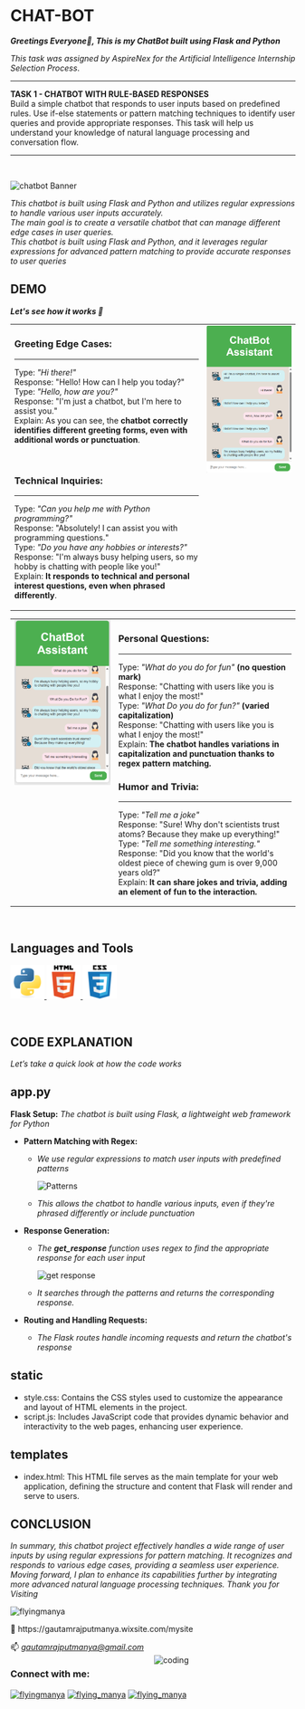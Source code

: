 # CHAT-BOT
***Greetings Everyone🌻, This is my ChatBot built using Flask and Python***<br>

*This task was assigned by AspireNex for the Artificial Intelligence Internship Selection Process*.<br>
<hr>

**TASK 1 - CHATBOT WITH RULE-BASED RESPONSES**<br>
Build a simple chatbot that responds to user inputs based on predefined rules. Use if-else statements or pattern matching techniques to identify user queries and provide appropriate responses. This task will help us understand your knowledge of natural language processing and conversation flow.

<hr>
<br>

![chatbot Banner](https://github.com/FlyingManya/AspireNex-ChatBot/assets/98754211/55315719-5cba-4f58-a2cd-5b7983debf7c)

*This chatbot is built using Flask and Python and utilizes regular expressions to handle various user inputs accurately. <br>
The main goal is to create a versatile chatbot that can manage different edge cases in user queries.<br>
This chatbot is built using Flask and Python, and it leverages regular expressions for advanced pattern matching to provide accurate responses to user queries*
<br>

## DEMO
***Let's see how it works 🌻***
<table style="border: none">
  <tr style="border: none;">
    <td style="border: none; vertical-align: top">
      <h3>Greeting Edge Cases:</h3>
      <hr>
      <p>Type: <em>"Hi there!"</em><br>
      Response: "Hello! How can I help you today?"<br>
      Type: <em>"Hello, how are you?"</em><br>
      Response: "I'm just a chatbot, but I'm here to assist you."<br>
      Explain: As you can see, the <strong>chatbot correctly identifies different greeting forms, even with additional words or punctuation</strong>.</p> <br>
      <h3>Technical Inquiries:</h3>
      <hr>
      <p>Type: <em>"Can you help me with Python programming?"</em><br>
      Response: "Absolutely! I can assist you with programming questions."<br>
      Type: <em>"Do you have any hobbies or interests?"</em><br>
      Response: "I'm always busy helping users, so my hobby is chatting with people like you!"<br>
      Explain: <strong>It responds to technical and personal interest questions, even when phrased differently</strong>.</p>
    </td>
    <td style="border: none; vertical-align: top">
      <img src="./ChatBot1.png" alt="ChatBot Image">
    </td>
  </tr>
</table>

<table style="border: none">
  <tr style="border: none;">
    <td style="border: none; vertical-align: top;">
      <img src="./ChatBot2.png" alt="ChatBot Image">
    </td>
    <td style="border: none; vertical-align: top">
      <h3>Personal Questions:</h3>
      <hr>
      <p>Type: <em>"What do you do for fun"</em> <strong>(no question mark)</strong><br>
      Response: "Chatting with users like you is what I enjoy the most!"<br>
      Type: <em>"What Do you do for fun?"</em> <strong>(varied capitalization)</strong><br>
      Response: "Chatting with users like you is what I enjoy the most!"<br>
      Explain: <strong>The chatbot handles variations in capitalization and punctuation thanks to regex pattern matching.</strong></p>
      <h3>Humor and Trivia:</h3>
      <hr>
      <p>Type: <em>"Tell me a joke"</em><br>
      Response: "Sure! Why don't scientists trust atoms? Because they make up everything!"<br>
      Type: <em>"Tell me something interesting."</em><br>
      Response: "Did you know that the world's oldest piece of chewing gum is over 9,000 years old?"<br>
      Explain: <strong>It can share jokes and trivia, adding an element of fun to the interaction.</strong></p>
    </td>
  </tr>
</table>
<br>

## Languages and Tools
<p align="left"> <a href="https://www.python.org" target="_blank" rel="noreferrer"> <img src="https://raw.githubusercontent.com/devicons/devicon/master/icons/python/python-original.svg" alt="python" width="60" height="60"/> </a> <a href="https://www.w3.org/html/" target="_blank" rel="noreferrer"> <img src="https://raw.githubusercontent.com/devicons/devicon/master/icons/html5/html5-original-wordmark.svg" alt="html5" width="60" height="60"/> </a> <a href="https://www.w3schools.com/css/" target="_blank" rel="noreferrer"> <img src="https://raw.githubusercontent.com/devicons/devicon/master/icons/css3/css3-original-wordmark.svg" alt="css3" width="60" height="60"/> </a></p>
<br>

## CODE EXPLANATION
*Let’s take a quick look at how the code works*

## app.py
**Flask Setup:**
*The chatbot is built using Flask, a lightweight web framework for Python*<br>

- **Pattern Matching with Regex:**
  - *We use regular expressions to match user inputs with predefined patterns*<br>

     ![Patterns](https://github.com/FlyingManya/AspireNex-ChatBot/assets/98754211/4bd594fc-cd7e-4219-bfda-8ab42a417dcb)
    <br>

  - *This allows the chatbot to handle various inputs, even if they're phrased differently or include punctuation*

- **Response Generation:**
  - *The **get_response** function uses regex to find the appropriate response for each user input*<br>

    ![get response](https://github.com/FlyingManya/AspireNex-ChatBot/assets/98754211/96955e49-97f1-428d-be27-1d2d3968dcad)

  - *It searches through the patterns and returns the corresponding response.*

- **Routing and Handling Requests:**
  - *The Flask routes handle incoming requests and return the chatbot's response* <br>

## static
- style.css: Contains the CSS styles used to customize the appearance and layout of HTML elements in the project.
- script.js: Includes JavaScript code that provides dynamic behavior and interactivity to the web pages, enhancing user experience.

## templates 
- index.html: This HTML file serves as the main template for your web application, defining the structure and content that Flask will render and serve to users.


## CONCLUSION
*In summary, this chatbot project effectively handles a wide range of user inputs by using regular expressions for pattern matching. It recognizes and responds to various edge cases, providing a seamless user experience.
Moving forward, I plan to enhance its capabilities further by integrating more advanced natural language processing techniques.
Thank you for Visiting*

<p align="left"> <img src="https://komarev.com/ghpvc/?username=flyingmanya&label=Profile%20views&color=0e75b6&style=flat" alt="flyingmanya" /> </p>
🌵 https://gautamrajputmanya.wixsite.com/mysite 

📫 *gautamrajputmanya@gmail.com*
<br>
<image align="right" alt="coding" width="250" src="https://github.com/FlyingManya/FlyingManya/assets/98754211/0a854199-b287-4dca-a4cc-8265cbd3335e" alt="flyingmanya"></p>

<h3 align="left">Connect with me:</h3>
<p align="left">
<a href="https://linkedin.com/in/flyingmanya" target="blank"><img align="center" src="https://raw.githubusercontent.com/rahuldkjain/github-profile-readme-generator/master/src/images/icons/Social/linked-in-alt.svg" alt="flyingmanya" height="30" width="40" /></a>
<a href="https://instagram.com/flying_manya" target="blank"><img align="center" src="https://raw.githubusercontent.com/rahuldkjain/github-profile-readme-generator/master/src/images/icons/Social/instagram.svg" alt="flying_manya" height="30" width="40" /></a>
<a href="https://www.leetcode.com/flying_manya" target="blank"><img align="center" src="https://raw.githubusercontent.com/rahuldkjain/github-profile-readme-generator/master/src/images/icons/Social/leet-code.svg" alt="flying_manya" height="30" width="40" /></a>
</p>
